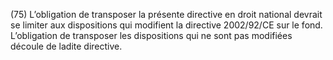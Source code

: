 (75) L’obligation de transposer la présente directive en droit national devrait se limiter aux dispositions qui modifient la directive 2002/92/CE sur le fond. L’obligation de transposer les dispositions qui ne sont pas modifiées découle de ladite directive.